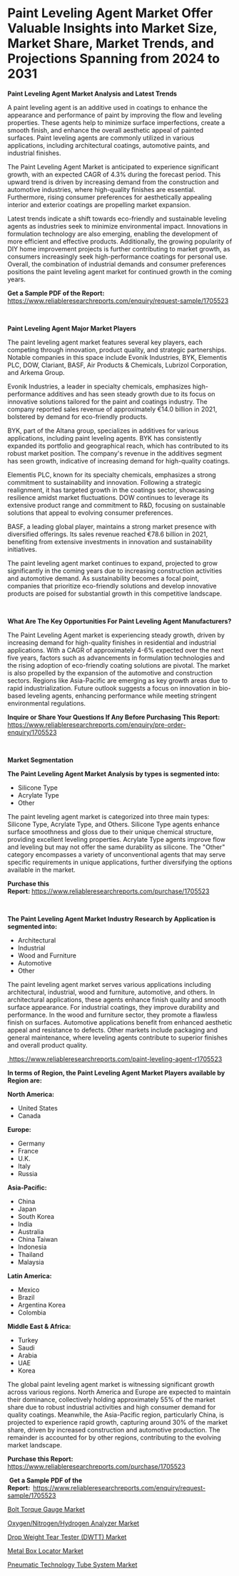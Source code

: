 <p><h1>Paint Leveling Agent Market Offer Valuable Insights into Market Size, Market Share, Market Trends, and Projections Spanning from 2024 to 2031</h1></p><p><strong>Paint Leveling Agent Market Analysis and Latest Trends</strong></p>
<p><p>A paint leveling agent is an additive used in coatings to enhance the appearance and performance of paint by improving the flow and leveling properties. These agents help to minimize surface imperfections, create a smooth finish, and enhance the overall aesthetic appeal of painted surfaces. Paint leveling agents are commonly utilized in various applications, including architectural coatings, automotive paints, and industrial finishes.</p><p>The Paint Leveling Agent Market is anticipated to experience significant growth, with an expected CAGR of 4.3% during the forecast period. This upward trend is driven by increasing demand from the construction and automotive industries, where high-quality finishes are essential. Furthermore, rising consumer preferences for aesthetically appealing interior and exterior coatings are propelling market expansion.</p><p>Latest trends indicate a shift towards eco-friendly and sustainable leveling agents as industries seek to minimize environmental impact. Innovations in formulation technology are also emerging, enabling the development of more efficient and effective products. Additionally, the growing popularity of DIY home improvement projects is further contributing to market growth, as consumers increasingly seek high-performance coatings for personal use. Overall, the combination of industrial demands and consumer preferences positions the paint leveling agent market for continued growth in the coming years.</p></p>
<p><strong>Get a Sample PDF of the Report:&nbsp;</strong> <a href="https://www.reliableresearchreports.com/enquiry/request-sample/1705523?utm_campaign=1735&utm_medium=2&utm_source=Github&utm_content=ia&utm_term=21102024&utm_id=paint-leveling-agent">https://www.reliableresearchreports.com/enquiry/request-sample/1705523</a></p>
<p>&nbsp;</p>
<p><strong>Paint Leveling Agent Major Market Players</strong></p>
<p><p>The paint leveling agent market features several key players, each competing through innovation, product quality, and strategic partnerships. Notable companies in this space include Evonik Industries, BYK, Elementis PLC, DOW, Clariant, BASF, Air Products & Chemicals, Lubrizol Corporation, and Arkema Group.</p><p>Evonik Industries, a leader in specialty chemicals, emphasizes high-performance additives and has seen steady growth due to its focus on innovative solutions tailored for the paint and coatings industry. The company reported sales revenue of approximately €14.0 billion in 2021, bolstered by demand for eco-friendly products.</p><p>BYK, part of the Altana group, specializes in additives for various applications, including paint leveling agents. BYK has consistently expanded its portfolio and geographical reach, which has contributed to its robust market position. The company's revenue in the additives segment has seen growth, indicative of increasing demand for high-quality coatings.</p><p>Elementis PLC, known for its specialty chemicals, emphasizes a strong commitment to sustainability and innovation. Following a strategic realignment, it has targeted growth in the coatings sector, showcasing resilience amidst market fluctuations. DOW continues to leverage its extensive product range and commitment to R&D, focusing on sustainable solutions that appeal to evolving consumer preferences.</p><p>BASF, a leading global player, maintains a strong market presence with diversified offerings. Its sales revenue reached €78.6 billion in 2021, benefiting from extensive investments in innovation and sustainability initiatives.</p><p>The paint leveling agent market continues to expand, projected to grow significantly in the coming years due to increasing construction activities and automotive demand. As sustainability becomes a focal point, companies that prioritize eco-friendly solutions and develop innovative products are poised for substantial growth in this competitive landscape.</p></p>
<p>&nbsp;</p>
<p><strong>What Are The Key Opportunities For Paint Leveling Agent Manufacturers?</strong></p>
<p><p>The Paint Leveling Agent market is experiencing steady growth, driven by increasing demand for high-quality finishes in residential and industrial applications. With a CAGR of approximately 4-6% expected over the next five years, factors such as advancements in formulation technologies and the rising adoption of eco-friendly coating solutions are pivotal. The market is also propelled by the expansion of the automotive and construction sectors. Regions like Asia-Pacific are emerging as key growth areas due to rapid industrialization. Future outlook suggests a focus on innovation in bio-based leveling agents, enhancing performance while meeting stringent environmental regulations.</p></p>
<p><strong>Inquire or Share Your Questions If Any Before Purchasing This Report:</strong> <a href="https://www.reliableresearchreports.com/enquiry/pre-order-enquiry/1705523?utm_campaign=1735&utm_medium=2&utm_source=Github&utm_content=ia&utm_term=21102024&utm_id=paint-leveling-agent">https://www.reliableresearchreports.com/enquiry/pre-order-enquiry/1705523</a></p>
<p>&nbsp;</p>
<p><strong>Market Segmentation</strong></p>
<p><strong>The Paint Leveling Agent Market Analysis by types is segmented into:</strong></p>
<p><ul><li>Silicone Type</li><li>Acrylate Type</li><li>Other</li></ul></p>
<p><p>The paint leveling agent market is categorized into three main types: Silicone Type, Acrylate Type, and Others. Silicone Type agents enhance surface smoothness and gloss due to their unique chemical structure, providing excellent leveling properties. Acrylate Type agents improve flow and leveling but may not offer the same durability as silicone. The "Other" category encompasses a variety of unconventional agents that may serve specific requirements in unique applications, further diversifying the options available in the market.</p></p>
<p><strong>Purchase this Report:&nbsp;</strong><a href="https://www.reliableresearchreports.com/purchase/1705523?utm_campaign=1735&utm_medium=2&utm_source=Github&utm_content=ia&utm_term=21102024&utm_id=paint-leveling-agent">https://www.reliableresearchreports.com/purchase/1705523</a></p>
<p>&nbsp;</p>
<p><strong>The Paint Leveling Agent Market Industry Research by Application is segmented into:</strong></p>
<p><ul><li>Architectural</li><li>Industrial</li><li>Wood and Furniture</li><li>Automotive</li><li>Other</li></ul></p>
<p><p>The paint leveling agent market serves various applications including architectural, industrial, wood and furniture, automotive, and others. In architectural applications, these agents enhance finish quality and smooth surface appearance. For industrial coatings, they improve durability and performance. In the wood and furniture sector, they promote a flawless finish on surfaces. Automotive applications benefit from enhanced aesthetic appeal and resistance to defects. Other markets include packaging and general maintenance, where leveling agents contribute to superior finishes and overall product quality.</p></p>
<p><a href="https://www.reliableresearchreports.com/paint-leveling-agent-r1705523?utm_campaign=1735&utm_medium=2&utm_source=Github&utm_content=ia&utm_term=21102024&utm_id=paint-leveling-agent">&nbsp;https://www.reliableresearchreports.com/paint-leveling-agent-r1705523</a></p>
<p><strong>In terms of Region, the Paint Leveling Agent Market Players available by Region are:</strong></p>
<p>
    <p> <strong> North America: </strong>
        <ul>
            <li>United States</li>
            <li>Canada</li>
        </ul>
        </p> 
    <p> <strong> Europe: </strong>
        <ul>
            <li>Germany</li>
            <li>France</li>
            <li>U.K.</li>
            <li>Italy</li>
            <li>Russia</li>
        </ul>
        </p> 
    <p> <strong> Asia-Pacific: </strong>
        <ul>
            <li>China</li>
            <li>Japan</li>
            <li>South Korea</li>
            <li>India</li>
            <li>Australia</li>
            <li>China Taiwan</li>
            <li>Indonesia</li>
            <li>Thailand</li>
            <li>Malaysia</li>
        </ul>
        </p> 
    <p> <strong> Latin America: </strong>
        <ul>
            <li>Mexico</li>
            <li>Brazil</li>
            <li>Argentina Korea</li>
            <li>Colombia</li>
        </ul>
        </p> 
    <p> <strong> Middle East & Africa: </strong>
        <ul>
            <li>Turkey</li>
            <li>Saudi</li>
            <li>Arabia</li>
            <li>UAE</li>
            <li>Korea</li>
        </ul>
    </p>
    </p>
<p><p>The global paint leveling agent market is witnessing significant growth across various regions. North America and Europe are expected to maintain their dominance, collectively holding approximately 55% of the market share due to robust industrial activities and high consumer demand for quality coatings. Meanwhile, the Asia-Pacific region, particularly China, is projected to experience rapid growth, capturing around 30% of the market share, driven by increased construction and automotive production. The remainder is accounted for by other regions, contributing to the evolving market landscape.</p></p>
<p><strong>Purchase this Report: </strong><a href="https://www.reliableresearchreports.com/purchase/1705523?utm_campaign=1735&utm_medium=2&utm_source=Github&utm_content=ia&utm_term=21102024&utm_id=paint-leveling-agent">https://www.reliableresearchreports.com/purchase/1705523</a></p>
<p>&nbsp;<strong>Get a Sample PDF of the Report:&nbsp;&nbsp;</strong><a href="https://www.reliableresearchreports.com/enquiry/request-sample/1705523?utm_campaign=1735&utm_medium=2&utm_source=Github&utm_content=ia&utm_term=21102024&utm_id=paint-leveling-agent">https://www.reliableresearchreports.com/enquiry/request-sample/1705523</a></p>
<p><strong></strong></p>
<p><p><a href="https://www.linkedin.com/pulse/regulatory-landscape-its-influence-global-bolt-torque-gauge-jgd3f?utm_campaign=1735&utm_medium=2&utm_source=Github&utm_content=ia&utm_term=21102024&utm_id=paint-leveling-agent">Bolt Torque Gauge Market</a></p><p><a href="https://www.linkedin.com/pulse/oxygennitrogenhydrogen-analyzer-industry-resonance-13-amplification-lvwrf?utm_campaign=1735&utm_medium=2&utm_source=Github&utm_content=ia&utm_term=21102024&utm_id=paint-leveling-agent">Oxygen/Nitrogen/Hydrogen Analyzer Market</a></p><p><a href="https://www.linkedin.com/pulse/drop-weight-tear-tester-dwtt-market-share-size-trends-industry-r2mxf?utm_campaign=1735&utm_medium=2&utm_source=Github&utm_content=ia&utm_term=21102024&utm_id=paint-leveling-agent">Drop Weight Tear Tester (DWTT) Market</a></p><p><a href="https://www.linkedin.com/pulse/global-metal-box-locator-market-forecast-2024-2031-trends-sqmaf?utm_campaign=1735&utm_medium=2&utm_source=Github&utm_content=ia&utm_term=21102024&utm_id=paint-leveling-agent">Metal Box Locator Market</a></p><p><a href="https://www.linkedin.com/pulse/strategic-market-insights-global-pneumatic-technology-uhmbf?utm_campaign=1735&utm_medium=2&utm_source=Github&utm_content=ia&utm_term=21102024&utm_id=paint-leveling-agent">Pneumatic Technology Tube System Market</a></p></p>